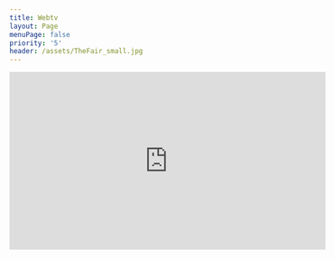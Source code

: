 ```yaml
---
title: Webtv
layout: Page
menuPage: false
priority: '5'
header: /assets/TheFair_small.jpg
---
```

<iframe width="560" height="315" src="https://www.youtube.com/embed/T5Aq7cRc-mU" frameborder="0" allowfullscreen></iframe>
